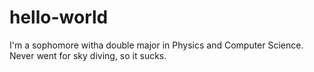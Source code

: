 # hello-world
I'm a sophomore witha double major in Physics and Computer Science. Never went for sky diving, so it sucks.
